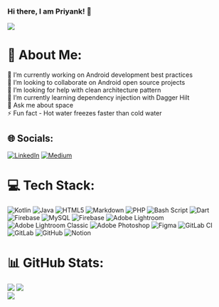 ### Hi there, I am Priyank! 👋

![](https://komarev.com/ghpvc/?username=iamspd&color=blueviolet&style=flat-square)

<!--
**iamspd/iamspd** is a ✨ _special_ ✨ repository because its `README.md` (this file) appears on your GitHub profile.

Here are some ideas to get you started:
-->

# 💫 About Me:
🔭 I’m currently working on Android development best practices <br>👯 I’m looking to collaborate on Android open source projects<br>🤝 I’m looking for help with clean architecture pattern<br>🌱 I’m currently learning dependency injection with Dagger Hilt<br>💬 Ask me about space <br>⚡ Fun fact - Hot water freezes faster than cold water


## 🌐 Socials:
[![LinkedIn](https://img.shields.io/badge/LinkedIn-%230077B5.svg?logo=linkedin&logoColor=white)](https://linkedin.com/in/iamspd) [![Medium](https://img.shields.io/badge/Medium-12100E?logo=medium&logoColor=white)](https://medium.com/@iamspd) 

# 💻 Tech Stack:
![Kotlin](https://img.shields.io/badge/kotlin-%237F52FF.svg?style=flat&logo=kotlin&logoColor=white) ![Java](https://img.shields.io/badge/java-%23ED8B00.svg?style=flat&logo=openjdk&logoColor=white) ![HTML5](https://img.shields.io/badge/html5-%23E34F26.svg?style=flat&logo=html5&logoColor=white) ![Markdown](https://img.shields.io/badge/markdown-%23000000.svg?style=flat&logo=markdown&logoColor=white) ![PHP](https://img.shields.io/badge/php-%23777BB4.svg?style=flat&logo=php&logoColor=white) ![Bash Script](https://img.shields.io/badge/bash_script-%23121011.svg?style=flat&logo=gnu-bash&logoColor=white) ![Dart](https://img.shields.io/badge/dart-%230175C2.svg?style=flat&logo=dart&logoColor=white) ![Firebase](https://img.shields.io/badge/firebase-%23039BE5.svg?style=flat&logo=firebase) ![MySQL](https://img.shields.io/badge/mysql-4479A1.svg?style=flat&logo=mysql&logoColor=white) ![Firebase](https://img.shields.io/badge/firebase-a08021?style=flat&logo=firebase&logoColor=ffcd34) ![Adobe Lightroom](https://img.shields.io/badge/Adobe%20Lightroom-31A8FF.svg?style=flat&logo=Adobe%20Lightroom&logoColor=white) ![Adobe Lightroom Classic](https://img.shields.io/badge/Adobe%20Lightroom%20Classic-31A8FF.svg?style=flat&logo=Adobe%20Lightroom%20Classic&logoColor=white) ![Adobe Photoshop](https://img.shields.io/badge/adobe%20photoshop-%2331A8FF.svg?style=flat&logo=adobe%20photoshop&logoColor=white) ![Figma](https://img.shields.io/badge/figma-%23F24E1E.svg?style=flat&logo=figma&logoColor=white) ![GitLab CI](https://img.shields.io/badge/gitlab%20CI-%23181717.svg?style=flat&logo=gitlab&logoColor=white) ![GitLab](https://img.shields.io/badge/gitlab-%23181717.svg?style=flat&logo=gitlab&logoColor=white) ![GitHub](https://img.shields.io/badge/github-%23121011.svg?style=flat&logo=github&logoColor=white) ![Notion](https://img.shields.io/badge/Notion-%23000000.svg?style=flat&logo=notion&logoColor=white)

# 📊 GitHub Stats:
![](https://github-readme-stats.vercel.app/api?username=iamspd&theme=github_dark&hide_border=false&include_all_commits=false&count_private=false)
![](https://nirzak-streak-stats.vercel.app/?user=iamspd&theme=github_dark&hide_border=false)<br/>
![](https://github-readme-stats.vercel.app/api/top-langs/?username=iamspd&theme=github_dark&hide_border=false&include_all_commits=false&count_private=false&layout=compact)
